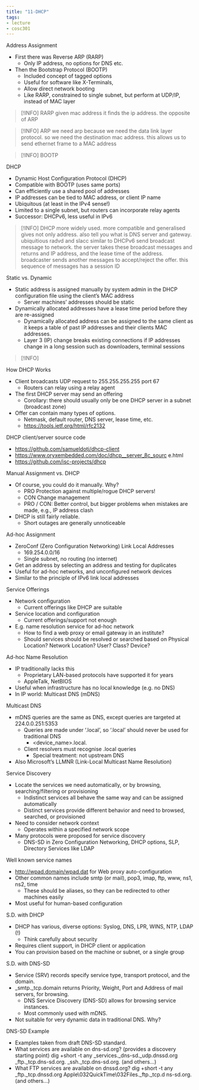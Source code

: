 ```yaml
---
title: "11-DHCP"
tags: 
- lecture
- cosc301
---
```


Address Assignment 
- First there was Reverse ARP (RARP) 
	- Only IP address, no options for DNS etc. 
- Then the Bootstrap Protocol (BOOTP) 
	- Included concept of tagged options 
	- Useful for software like X-Terminals, 
	- Allow direct network booting 
	- Like RARP, constrained to single subnet, but perform at UDP/IP, instead of MAC layer

> [!INFO] RARP
> given mac address it finds the ip address. the opposite of ARP

> [!INFO] ARP
> we need arp because we need the data link layer protocol. so we need the destination mac address. this allows us to send ethernet frame to a MAC address

> [!INFO] BOOTP

DHCP 
- Dynamic Host Configuration Protocol (DHCP) 
- Compatible with BOOTP (uses same ports) 
- Can efficiently use a shared pool of addresses 
- IP addresses can be tied to MAC address, or client IP name 
- Ubiquitous (at least in the IPv4 sense!) 
- Limited to a single subnet, but routers can incorporate relay agents 
- Successor: DHCPv6, less useful in IPv6

> [!INFO] DHCP 
> more widely used. more compatible and generalised
> gives not only address. also tell you what is DNS server and gateway. 
> ubiquitious
> radvd and slacc similar to DHCPv6
> send broadcast message to network. the server takes these broadcast messages and returns and IP address, and the lease time of the address. broadcaster sends another messages to accept/reject the offer. this sequence of messages has a session ID

Static vs. Dynamic 
- Static address is assigned manually by system admin in the DHCP configuration file using the client’s MAC address 
	- Server machines’ addresses should be static 
- Dynamically allocated addresses have a lease time period before they are re-assigned 
	- Dynamically allocated address can be assigned to the same client as it keeps a table of past IP addresses and their clients MAC addresses. 
	- Layer 3 (IP) change breaks existing connections if IP addresses change in a long session such as downloaders, terminal sessions

> [!INFO] 

How DHCP Works 
- Client broadcasts UDP request to 255.255.255.255 port 67 
	- Routers can relay using a relay agent 
- The first DHCP server may send an offering 
	- Corollary: there should usually only be one DHCP server in a subnet (broadcast zone) 
- Offer can contain many types of options. 
	- Netmask, default router, DNS server, lease time, etc. 
	- https://tools.ietf.org/html/rfc2132

DHCP client/server source code 
- https://github.com/samueldotj/dhcp-client 
- https://www.oryxembedded.com/doc/dhcp__server_8c_sourc e.html 
- https://github.com/isc-projects/dhcp

Manual Assignment vs. DHCP 
- Of course, you could do it manually. Why? 
	- PRO Protection against multiple/rogue DHCP servers! 
	- CON Change management 
	- PRO / CON: Better control, but bigger problems when mistakes are made, e.g., IP address clash 
- DHCP is still fairly reliable. 
	- Short outages are generally unnoticeable

Ad-hoc Assignment 
- ZeroConf (Zero Configuration Networking) Link Local Addresses 
	- 169.254.0.0/16 
	- Single subnet, no routing (no internet) 
- Get an address by selecting an address and testing for duplicates 
- Useful for ad-hoc networks, and unconfigured network devices 
- Similar to the principle of IPv6 link local addresses

Service Offerings 
- Network configuration 
	- Current offerings like DHCP are suitable 
- Service location and configuration 
	- Current offerings/support not enough 
- E.g. name resolution service for ad-hoc network 
	- How to find a web proxy or email gateway in an institute? 
	- Should services should be resolved or searched based on Physical Location? Network Location? User? Class? Device?

Ad-hoc Name Resolution 
- IP traditionally lacks this 
	- Proprietary LAN-based protocols have supported it for years 
	- AppleTalk, NetBIOS 
- Useful when infrastructure has no local knowledge (e.g. no DNS) 
- In IP world: Multicast DNS (mDNS)

Multicast DNS 
- mDNS queries are the same as DNS, except queries are targeted at 224.0.0.251:5353 
	- Queries are made under ‘.local’, so ‘.local’ should never be used for traditional DNS 
		- <device_name>.local. 
	- Client resolvers must recognise .local queries 
		- Special treatment: not upstream DNS 
- Also Microsoft’s LLMNR (Link-Local Multicast Name Resolution)


Service Discovery 
- Locate the services we need automatically, or by browsing, searching/filtering or provisioning 
	- Indistinct services all behave the same way and can be assigned automatically 
	- Distinct services provide different behavior and need to browsed, searched, or provisioned 
- Need to consider network context 
	- Operates within a specified network scope 
- Many protocols were proposed for service discovery 
	- DNS-SD in Zero Configuration Networking, DHCP options, SLP, Directory Services like LDAP

Well known service names 
- http://wpad.domain/wpad.dat for Web proxy auto-configuration 
- Other common names include smtp (or mail), pop3, imap, ftp, www, ns1, ns2, time 
	- These should be aliases, so they can be redirected to other machines easily 
- Most useful for human-based configuration

S.D. with DHCP 
- DHCP has various, diverse options: Syslog, DNS, LPR, WINS, NTP, LDAP (!) 
	- Think carefully about security 
- Requires client support, in DHCP client or application 
- You can provision based on the machine or subnet, or a single group

S.D. with DNS-SD 
- Service (SRV) records specify service type, transport protocol, and the domain. 
- _smtp._tcp.domain returns Priority, Weight, Port and Address of mail servers, for browsing. 
	- DNS Service Discovery (DNS-SD) allows for browsing service instances. 
	- Most commonly used with mDNS. 
- Not suitable for very dynamic data in traditional DNS. Why?

DNS-SD Example 
- Examples taken from draft DNS-SD standard. 
- What services are available on dns-sd.org? (provides a discovery starting point) dig +short -t any _services._dns-sd._udp.dnssd.org _ftp._tcp.dns-sd.org. _ssh._tcp.dns-sd.org. (and others...) 
- What FTP services are available on dnssd.org? dig +short -t any _ftp._tcp.dnssd.org Apple\032QuickTime\032Files._ftp._tcp.d ns-sd.org. (and others...)